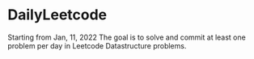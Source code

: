 # DailyLeetcode
Starting from Jan, 11, 2022
The goal is to solve and commit at least one problem per day in Leetcode Datastructure problems. 
